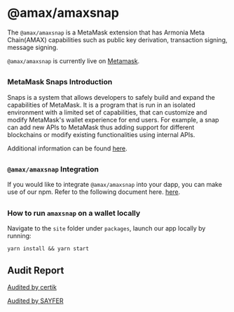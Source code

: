 # @amax/amaxsnap

The `@amax/amaxsnap` is a MetaMask extension that has Armonia Meta Chain(AMAX) capabilities such as public key derivation, transaction signing, message signing. 

`@amax/amaxsnap` is currently live on [Metamask](https://metamask.io/).

##

### MetaMask Snaps Introduction
Snaps is a system that allows developers to safely build and expand the capabilities of MetaMask. It is a program that is run in an isolated environment with a limited set of capabilities, that can customize and modify MetaMask's wallet experience for end users. For example, a snap can add new APIs to MetaMask thus adding support for different blockchains or modify existing functionalities using internal APIs. 

Additional information can be found [here](https://docs.metamask.io/guide/snaps.html).


##

### `@amax/amaxsnap` Integration
If you would like to integrate `@amax/amaxsnap` into your dapp, you can make use of our npm. Refer to the following document here. 
[here](hhttps://github.com/armoniax/amaxup.evmsnap/tree/main/packages/snap).

##

### How to run `amaxsnap` on a wallet locally

Navigate to the `site` folder under `packages`, launch our app locally by running:

```shell
yarn install && yarn start
```

## Audit Report

[Audited by certik](https://skynet.certik.com/projects/armonia-meta-chain)

[Audited by SAYFER]('#')

